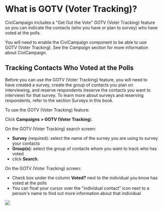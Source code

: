 What is GOTV (Voter Tracking)?
==============================

CiviCampaign includes a "Get Out the Vote" GOTV (Voter Tracking) feature
so you can indicate the contacts (who you have or plan to survey) who
have voted at the polls.

You will need to enable the CiviCampaign component to be able to use
GOTV (Voter Tracking). See the *Campaign* section for more information
about CiviCampaign.

Tracking Contacts Who Voted at the Polls
----------------------------------------

Before you can use the GOTV (Voter Tracking) feature, you will need to
have created a survey, create the group of contacts you plan on
interviewing, and reserve respondents (reserve the contacts you want to
interview) for that survey. To learn more about surveys and reserving
respondents, refer to the section Surveys in this book. 

To use the GOTV (Voter Tracking) feature:

Click **Campaigns > GOTV (Voter Tracking**).

On the GOTV (Voter Tracking) search screen:

-   **Survey** (required): select the name of the survey you are using
    to survey your contacts
-   **Group(s)**: select the group of contacts whom you want to track
    who has voted
-   click **Search.**

On the GOTV (Voter Tracking) screen:

-   Check box under the column **Voted?** next to the individual you
    know has voted at the polls
-   You can float your cursor over the "individual contact" icon next to
    a person's name to find out more information about that individual

![](/img/GOTV%20tracking.jpg) 

